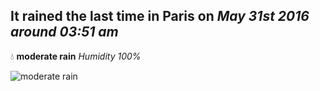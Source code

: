 ## It rained the last time in Paris on *May 31st 2016 around 03:51 am*
💧  **moderate rain** *Humidity 100%*

![moderate rain](http://openweathermap.org/img/w/10n.png)
